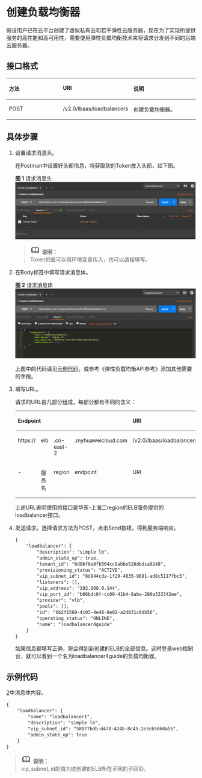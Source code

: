 # 创建负载均衡器<a name="ZH-CN_TOPIC_0210354318"></a>

假设用户已在云平台创建了虚拟私有云和若干弹性云服务器，现在为了实现所提供服务的高性能和高可用性，需要使用弹性负载均衡技术来将请求分发到不同的后端云服务器。

## 接口格式<a name="zh-cn_topic_0135706200_section28788730"></a>

<a name="zh-cn_topic_0135706200_table27697526"></a>
<table><thead align="left"><tr id="zh-cn_topic_0135706200_row9977790"><th class="cellrowborder" valign="top" width="29.292929292929294%" id="mcps1.1.4.1.1"><p id="zh-cn_topic_0135706200_p2894687"><a name="zh-cn_topic_0135706200_p2894687"></a><a name="zh-cn_topic_0135706200_p2894687"></a>方法</p>
</th>
<th class="cellrowborder" valign="top" width="35.35353535353536%" id="mcps1.1.4.1.2"><p id="zh-cn_topic_0135706200_p33143133"><a name="zh-cn_topic_0135706200_p33143133"></a><a name="zh-cn_topic_0135706200_p33143133"></a>URI</p>
</th>
<th class="cellrowborder" valign="top" width="35.35353535353536%" id="mcps1.1.4.1.3"><p id="zh-cn_topic_0135706200_p239263"><a name="zh-cn_topic_0135706200_p239263"></a><a name="zh-cn_topic_0135706200_p239263"></a>说明</p>
</th>
</tr>
</thead>
<tbody><tr id="zh-cn_topic_0135706200_row19380366"><td class="cellrowborder" valign="top" width="29.292929292929294%" headers="mcps1.1.4.1.1 "><p id="zh-cn_topic_0135706200_p26305809"><a name="zh-cn_topic_0135706200_p26305809"></a><a name="zh-cn_topic_0135706200_p26305809"></a>POST</p>
</td>
<td class="cellrowborder" valign="top" width="35.35353535353536%" headers="mcps1.1.4.1.2 "><p id="zh-cn_topic_0135706200_p50395793"><a name="zh-cn_topic_0135706200_p50395793"></a><a name="zh-cn_topic_0135706200_p50395793"></a>/v2.0/lbaas/loadbalancers</p>
</td>
<td class="cellrowborder" valign="top" width="35.35353535353536%" headers="mcps1.1.4.1.3 "><p id="zh-cn_topic_0135706200_p55527413"><a name="zh-cn_topic_0135706200_p55527413"></a><a name="zh-cn_topic_0135706200_p55527413"></a>创建负载均衡器。</p>
</td>
</tr>
</tbody>
</table>

## 具体步骤<a name="zh-cn_topic_0135706200_section57771982"></a>

1.  设置请求消息头。

    在Postman中设置好头部信息，将获取到的Token放入头部，如下图。

    **图 1**  请求消息头<a name="zh-cn_topic_0135706200_fig9571194319585"></a>  
    ![](figures/请求消息头.png "请求消息头")

    >![](public_sys-resources/icon-note.gif) **说明：**   
    >Token的值可以用环境变量传入，也可以直接填写。  

2.  <a name="zh-cn_topic_0135706200_li1268820384356"></a>在Body标签中填写请求消息体。

    **图 2**  请求消息体<a name="zh-cn_topic_0135706200_fig173212123592"></a>  
    ![](figures/请求消息体.png "请求消息体")

    上图中的代码请见[示例代码](#zh-cn_topic_0135706200_section545924519464)，或参考《弹性负载均衡API参考》添加其他需要的字段。

3.  填写URL。

    请求的URL由几部分组成，每部分都有不同的含义：

    <a name="zh-cn_topic_0135706200_table15734461"></a>
    <table><thead align="left"><tr id="zh-cn_topic_0135706200_row163859550434"><th class="cellrowborder" colspan="4" valign="top" id="mcps1.1.6.1.1"><p id="zh-cn_topic_0135706200_p295112734414"><a name="zh-cn_topic_0135706200_p295112734414"></a><a name="zh-cn_topic_0135706200_p295112734414"></a>Endpoint</p>
    </th>
    <th class="cellrowborder" valign="top" id="mcps1.1.6.1.2"><p id="zh-cn_topic_0135706200_p6386165512431"><a name="zh-cn_topic_0135706200_p6386165512431"></a><a name="zh-cn_topic_0135706200_p6386165512431"></a>URI</p>
    </th>
    </tr>
    </thead>
    <tbody><tr id="zh-cn_topic_0135706200_row12330925"><td class="cellrowborder" valign="top" width="20%" headers="mcps1.1.6.1.1 "><p id="zh-cn_topic_0135706200_p59280891"><a name="zh-cn_topic_0135706200_p59280891"></a><a name="zh-cn_topic_0135706200_p59280891"></a>https://</p>
    </td>
    <td class="cellrowborder" valign="top" width="20%" headers="mcps1.1.6.1.1 "><p id="zh-cn_topic_0135706200_p37022841"><a name="zh-cn_topic_0135706200_p37022841"></a><a name="zh-cn_topic_0135706200_p37022841"></a>elb</p>
    </td>
    <td class="cellrowborder" valign="top" width="20%" headers="mcps1.1.6.1.1 "><p id="zh-cn_topic_0135706200_p46060111"><a name="zh-cn_topic_0135706200_p46060111"></a><a name="zh-cn_topic_0135706200_p46060111"></a>.cn-east-2</p>
    </td>
    <td class="cellrowborder" valign="top" width="20%" headers="mcps1.1.6.1.1 "><p id="zh-cn_topic_0135706200_p39881510"><a name="zh-cn_topic_0135706200_p39881510"></a><a name="zh-cn_topic_0135706200_p39881510"></a>.myhuaweicloud.com</p>
    </td>
    <td class="cellrowborder" valign="top" width="20%" headers="mcps1.1.6.1.2 "><p id="zh-cn_topic_0135706200_p9176869"><a name="zh-cn_topic_0135706200_p9176869"></a><a name="zh-cn_topic_0135706200_p9176869"></a>/v2.0/lbaas/loadbalancers</p>
    </td>
    </tr>
    <tr id="zh-cn_topic_0135706200_row15482964"><td class="cellrowborder" valign="top" width="20%" headers="mcps1.1.6.1.1 "><p id="zh-cn_topic_0135706200_p798132744416"><a name="zh-cn_topic_0135706200_p798132744416"></a><a name="zh-cn_topic_0135706200_p798132744416"></a>-</p>
    </td>
    <td class="cellrowborder" valign="top" width="20%" headers="mcps1.1.6.1.1 "><p id="zh-cn_topic_0135706200_p48016815"><a name="zh-cn_topic_0135706200_p48016815"></a><a name="zh-cn_topic_0135706200_p48016815"></a>服务名</p>
    </td>
    <td class="cellrowborder" valign="top" width="20%" headers="mcps1.1.6.1.1 "><p id="zh-cn_topic_0135706200_p64156767"><a name="zh-cn_topic_0135706200_p64156767"></a><a name="zh-cn_topic_0135706200_p64156767"></a>region</p>
    </td>
    <td class="cellrowborder" valign="top" width="20%" headers="mcps1.1.6.1.1 "><p id="zh-cn_topic_0135706200_p29315611"><a name="zh-cn_topic_0135706200_p29315611"></a><a name="zh-cn_topic_0135706200_p29315611"></a>endpoint</p>
    </td>
    <td class="cellrowborder" valign="top" width="20%" headers="mcps1.1.6.1.2 "><p id="zh-cn_topic_0135706200_p25754316"><a name="zh-cn_topic_0135706200_p25754316"></a><a name="zh-cn_topic_0135706200_p25754316"></a>URI</p>
    </td>
    </tr>
    </tbody>
    </table>

    上述URL表明使用的接口是华东-上海二region的ELB服务提供的loadbalancer接口。

4.  发送请求。选择请求方法为POST，点击Send按钮，得到服务端响应。

    ```
    {
        "loadbalancer": {
            "description": "simple lb",
            "admin_state_up": true,
            "tenant_id": "0d0bf0e8fb564cc9abbe526dbdca9248",
            "provisioning_status": "ACTIVE",
            "vip_subnet_id": "8d944cda-1f29-4035-9681-ad8c5117fbc5",
            "listeners": [],
            "vip_address": "192.168.0.144",
            "vip_port_id": "b06bdc8f-cc00-41b4-8aba-280a333342ee",
            "provider": "vlb",
            "pools": [],
            "id": "bb2f1569-4c03-4e48-8e02-a2d831c0db56",
            "operating_status": "ONLINE",
            "name": "loadbalancer4guide"
        }
    }
    ```

    如果信息都填写正确，将会得到新创建的ELB的全部信息。这时登录web控制台，就可以看到一个名为loadbalancer4guide的负载均衡器。


## 示例代码<a name="zh-cn_topic_0135706200_section545924519464"></a>

[2](#zh-cn_topic_0135706200_li1268820384356)中消息体内容。

```
{ 
    "loadbalancer": { 
        "name": "loadbalancer1", 
        "description": "simple lb", 
        "vip_subnet_id": "58077bdb-d470-424b-8c45-2e3c65060a5b", 
        "admin_state_up": true 
    } 
} 
```

>![](public_sys-resources/icon-note.gif) **说明：**   
>vip\_subnet\_id的值为欲创建的ELB所在子网的子网ID。  

